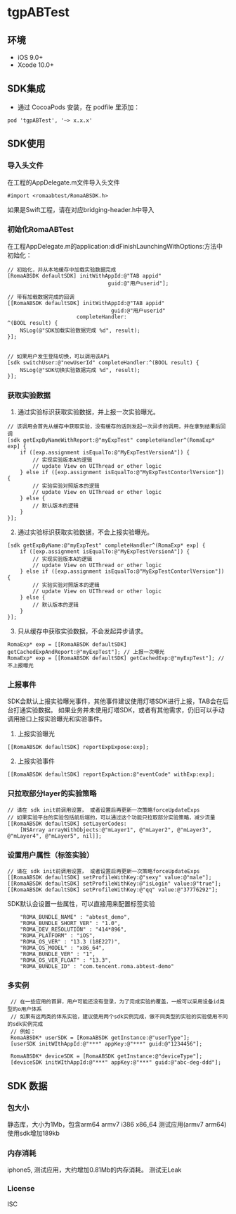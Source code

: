 # tgpABTest

## 环境
* iOS 9.0+
* Xcode 10.0+

## SDK集成

* 通过 CocoaPods 安装，在 podfile 里添加：

```
pod 'tgpABTest', '~> x.x.x'
```

## SDK使用

### 导入头文件

在工程的AppDelegate.m文件导入头文件

```
#import <romaabtest/RomaABSDK.h>
```
如果是Swift工程，请在对应bridging-header.h中导入

### 初始化RomaABTest

在工程AppDelegate.m的application:didFinishLaunchingWithOptions:方法中初始化：

```
// 初始化，并从本地缓存中加载实验数据完成
[RomaABSDK defaultSDK] initWithAppId:@"TAB appid" 
                                guid:@"用户userid"]; 

// 带有加载数据完成的回调
[[RomaABSDK defaultSDK] initWithAppId:@"TAB appid" 
                                 guid:@"用户userid"
                      completeHandler:
^(BOOL result) {
    NSLog(@"SDK加载实验数据完成 %d", result);
}];


// 如果用户发生登陆切换，可以调用该APi
[sdk switchUser:@"newUserId" completeHandler:^(BOOL result) {
    NSLog(@"SDK切换实验数据完成 %d", result);
}];
```

### 获取实验数据

1. 通过实验标识获取实验数据，并上报一次实验曝光。

```
// 该调用会首先从缓存中获取实验，没有缓存的话则发起一次异步的调用，并在拿到结果后回调
[sdk getExpByNameWithReport:@"myExpTest" completeHandler^(RomaExp* exp] {
    if ([exp.assignment isEqualTo:@"MyExpTestVersionA"]) {
        // 实现实验版本A的逻辑
        // update View on UIThread or other logic
    } else if ([exp.assignment isEqualTo:@"MyExpTestContorlVersion"]) {
        // 实验实验对照版本的逻辑
        // update View on UIThread or other logic
    } else {
        // 默认版本的逻辑
    }
}];

```

2. 通过实验标识获取实验数据，不会上报实验曝光。

```
[sdk getExpByName:@"myExpTest" completeHandler^(RomaExp* exp] {
    if ([exp.assignment isEqualTo:@"MyExpTestVersionA"]) {
        // 实现实验版本A的逻辑
        // update View on UIThread or other logic
    } else if ([exp.assignment isEqualTo:@"MyExpTestContorlVersion"]) {
        // 实验实验对照版本的逻辑
        // update View on UIThread or other logic
    } else {
        // 默认版本的逻辑
    }
}];
```

3. 只从缓存中获取实验数据，不会发起异步请求。

```
RomaExp* exp = [[RomaABSDK defaultSDK] getCachedExpAndReport:@"myExpTest"]; // 上报一次曝光
RomaExp* exp = [[RomaABSDK defaultSDK] getCachedExp:@"myExpTest"]; // 不上报曝光
```

### 上报事件

SDK会默认上报实验曝光事件，其他事件建议使用灯塔SDK进行上报，TAB会在后台打通实验数据。
如果业务并未使用灯塔SDK，或者有其他需求，仍旧可以手动调用接口上报实验曝光和实验事件。

1. 上报实验曝光

```
[[RomaABSDK defaultSDK] reportExpExpose:exp];
```

2. 上报实验事件

```
[[RomaABSDK defaultSDK] reportExpAction:@"eventCode" withExp:exp];
```

### 只拉取部分layer的实验策略

```
// 请在 sdk init前调用设置， 或者设置后再更新一次策略forceUpdateExps
// 如果实验平台的实验包括前后端的，可以通过这个功能只拉取部分实验策略，减少流量
[[RomaABSDK defaultSDK] setLayerCodes:
    [NSArray arrayWithObjects:@"mLayer1", @"mLayer2", @"mLayer3", @"mLayer4", @"mLayer5", nil]];
```

### 设置用户属性（标签实验）

```
// 请在 sdk init前调用设置， 或者设置后再更新一次策略forceUpdateExps
[[RomaABSDK defaultSDK] setProfileWithKey:@"sexy" value:@"male"];
[[RomaABSDK defaultSDK] setProfileWithKey:@"isLogin" value:@"true"];
[[RomaABSDK defaultSDK] setProfileWithKey:@"qq" value:@"37776292"];
```

SDK默认会设置一些属性，可以直接用来配置标签实验

```
    "ROMA_BUNDLE_NAME" : "abtest_demo",
    "ROMA_BUNDLE_SHORT_VER" : "1.0",
    "ROMA_DEV_RESOLUTION" : "414*896",
    "ROMA_PLATFORM" : "iOS",
    "ROMA_OS_VER" : "13.3 (18E227)",
    "ROMA_OS_MODEL" : "x86_64",
    "ROMA_BUNDLE_VER" : "1",
    "ROMA_OS_VER_FLOAT" : "13.3",
    "ROMA_BUNDLE_ID" : "com.tencent.roma.abtest-demo"
```

### 多实例

```
 // 在一些应用的首屏，用户可能还没有登录，为了完成实验的覆盖，一般可以采用设备id类型的o用户体系
 // 如果有这两类的体系实验，建议使用两个sdk实例完成，做不同类型的实验的实验使用不同的sdk实例完成
 // 例如：
 RomaABSDK* userSDK = [RomaABSDK getInstance:@"userType"];
 [userSDK initWIthAppId:@"***" appKey:@"***" guid:@"1234456"];
 
 RomaABSDK* deviceSDK = [RomaABSDK getInstance:@"deviceType"];
 [deviceSDK initWIthAppId:@"***" appKey:@"***" guid:@"abc-deg-ddd"];
```

## SDK 数据

### 包大小

静态库，大小为1Mb，包含arm64 armv7 i386 x86_64
测试应用(armv7 arm64)使用sdk增加189kb

### 内存消耗

iphone5, 测试应用，大约增加0.81Mb的内存消耗。
测试无Leak

### License

ISC
